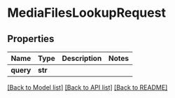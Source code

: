 # MediaFilesLookupRequest


## Properties
Name | Type | Description | Notes
------------ | ------------- | ------------- | -------------
**query** | **str** |  | 

[[Back to Model list]](../#documentation-for-models) [[Back to API list]](../#documentation-for-api-endpoints) [[Back to README]](../)


